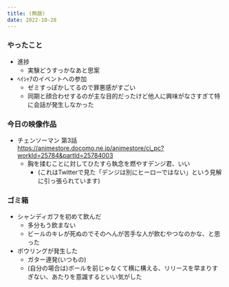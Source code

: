 ```yaml
---
title: (無題)
date: 2022-10-28
---
```


### やったこと
+ 進捗
  + 実験どうすっかなあと思案
+ ﾍｲｼｬｱのイベントへの参加
  + ゼミすっぽかしてるので罪悪感がすごい
  + 同期と顔合わせするのが主な目的だったけど他人に興味がなさすぎて特に会話が発生しなかった

### 今日の映像作品
+ チェンソーマン 第3話 <https://animestore.docomo.ne.jp/animestore/ci_pc?workId=25784&partId=25784003>
  + 胸を揉むことに対してひたすら執念を燃やすデンジ君、いい
    + (これはTwitterで見た「デンジは別にヒーローではない」という見解に引っ張られています)

### ゴミ箱
+ シャンディガフを初めて飲んだ
  + 多分もう飲まない
  + ビールのキレが死ぬのでそのへんが苦手な人が飲むやつなのかな、と思った
+ ボウリングが発生した
  + ガター連発(いつもの)
  + (自分の場合は)ボールを前じゃなくて横に構える、リリースを早まりすぎない、あたりを意識するといい気がした
